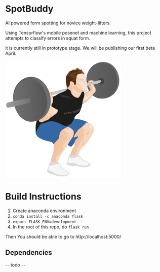 # SpotBuddy
AI powered form spotting for novice weight-lifters.

Using Tensorflow's mobile posenet and machine learning, this project attempts to classify errors in squat form.

it is currently still in prototype stage. We will be publishing our first beta April.

<img src = './assets/squat-one.png'>



# Build Instructions
1. Create anaconda environment 
2. `conda install -c anaconda flask`
3. `export FLASK_ENV=development`
4. In the root of this repo, do `flask run`

Then You should be able to go to http://localhost:5000/

## Dependencies
-- todo --

